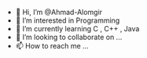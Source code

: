 - 👋 Hi, I’m @Ahmad-Alomgir
- 👀 I’m interested in Programming
- 🌱 I’m currently learning C , C++ , Java
- 💞️ I’m looking to collaborate on ...
- 📫 How to reach me ...

<!---
Ahmad-Alomgir/Ahmad-Alomgir is a ✨ special ✨ repository because its `README.md` (this file) appears on your GitHub profile.
You can click the Preview link to take a look at your changes.
--->
